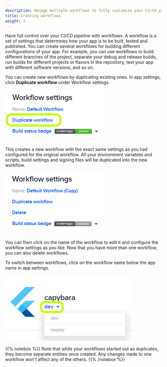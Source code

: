 ```yaml
---
description: Manage multiple workflows to fully customize your CI/CD pipeline
title: Creating workflows
weight: 3
---
```


Have full control over your CI/CD pipeline with workflows. A workflow is a set of settings that determines how your app is to be built, tested and published. You can create several workflows for building different configurations of your app. For example, you can use workflows to build different branches of the project, separate your debug and release builds, run builds for different projects or flavors in the repository, test your app with different software versions, and so on.

You can create new workflows by duplicating existing ones. In app settings, click **Duplicate workflow** under Workflow settings.

![](../uploads/duplicate_ed.png)

This creates a new workflow with the exact same settings as you had configured for the original workflow. All your environment variables and scripts, build settings and signing files will be duplicated into the new workflow.

![](../uploads/duplicate_created.PNG)

You can then click on the name of the workflow to edit it and configure the workflow settings as you like. Now that you have more than one workflow, you can also delete workflows.

To switch between workflows, click on the workflow name below the app name in app settings.

![](../uploads/select_workflow_ed.png)

{{% notebox %}}
Note that while your workflows started out as duplicates, they become separate entities once created. Any changes made to one workflow won't affect any of the others.
{{% /notebox %}}
